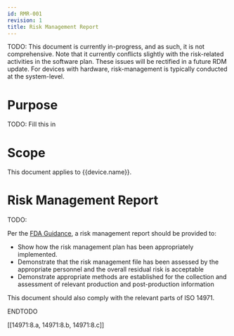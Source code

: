 ```yaml
---
id: RMR-001
revision: 1
title: Risk Management Report
---
```


TODO: This document is currently in-progress, and as such, it is not comprehensive. Note that it currently conflicts slightly with the risk-related activities in the software plan. These issues will be rectified in a future RDM update. For devices with hardware, risk-management is typically conducted at the system-level.

# Purpose

TODO: Fill this in

# Scope

This document applies to {{device.name}}.

# Risk Management Report

TODO:

Per the [FDA Guidance](https://innolitics.com/articles/premarket-submissions-for-device-software-functions/#d-risk-management-file), a risk management report should be provided to:

- Show how the risk management plan has been appropriately implemented.
- Demonstrate that the risk management file has been assessed by the appropriate personnel and the overall residual risk is acceptable
- Demonstrate appropriate methods are established for the collection and assessment of relevant production and post-production information

This document should also comply with the relevant parts of ISO 14971.

ENDTODO

[[14971:8.a, 14971:8.b, 14971:8.c]]